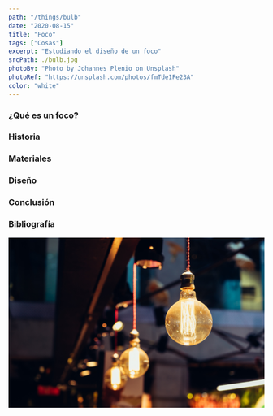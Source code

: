```yaml
---
path: "/things/bulb"
date: "2020-08-15"
title: "Foco"
tags: ["Cosas"]
excerpt: "Estudiando el diseño de un foco"
srcPath: ./bulb.jpg
photoBy: "Photo by Johannes Plenio on Unsplash"
photoRef: "https://unsplash.com/photos/fmTde1Fe23A"
color: "white"
---
```


### ¿Qué es un foco?

### Historia

### Materiales

### Diseño

### Conclusión

### Bibliografía

![Photo by Álvaro Serrano on Unsplash](./bulbfinal.jpg)
